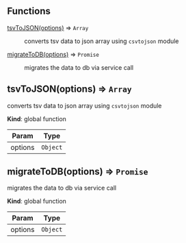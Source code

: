 ## Functions

<dl>
<dt><a href="#tsvToJSON">tsvToJSON(options)</a> ⇒ <code>Array</code></dt>
<dd><p>converts tsv data to json array using <code>csvtojson</code> module</p>
</dd>
<dt><a href="#migrateToDB">migrateToDB(options)</a> ⇒ <code>Promise</code></dt>
<dd><p>migrates the data to db via service call</p>
</dd>
</dl>

<a name="tsvToJSON"></a>

## tsvToJSON(options) ⇒ <code>Array</code>

converts tsv data to json array using `csvtojson` module

**Kind**: global function

| Param   | Type                |
| ------- | ------------------- |
| options | <code>Object</code> |

<a name="migrateToDB"></a>

## migrateToDB(options) ⇒ <code>Promise</code>

migrates the data to db via service call

**Kind**: global function

| Param   | Type                |
| ------- | ------------------- |
| options | <code>Object</code> |
